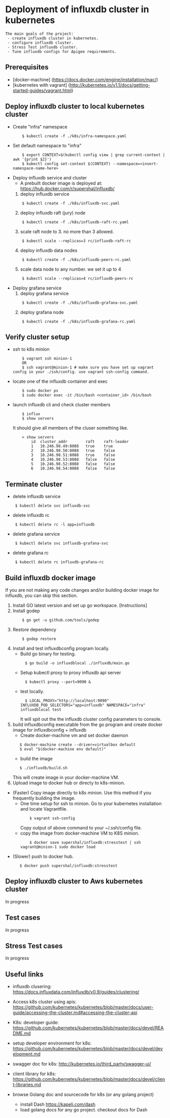 # Deployment of influxdb cluster in kubernetes

	The main goals of the project:
	 - create influxdb cluster in kubernetes.
	 - configure influxdb cluster.
	 - Stress Test influxdb cluster.
	 - Tune influxdb configs for Apigee requirements.

## Prerequisites
- [docker-machine] (https://docs.docker.com/engine/installation/mac/)
- [kubernetes with vagrant] (http://kubernetes.io/v1.1/docs/getting-started-guides/vagrant.html)

## Deploy influxdb cluster to local kubernetes cluster
- Create "infra" namespace
	```
		$ kubectl create -f ./k8s/infra-namespace.yaml
	```
- Set default namespace to "infra"
	```
		$ export CONTEXT=$(kubectl config view | grep current-context | awk '{print $2}')
		$ kubectl config set-context $(CONTEXT) --namespace=<insert-namespace-name-here>
	``` 
- Deploy influxdb service and cluster
	- A prebuilt docker image is deployed at: https://hub.docker.com/r/supershal/influxdb/
	1. deploy influxdb service
	```
		$ kubectl create -f ./k8s/influxdb-svc.yaml
	```
	2. deploy influxdb raft (jury) node
	```
		$ kubectl create -f ./k8s/influxdb-raft-rc.yaml
	```
	3. scale raft node to 3. no more than 3 allowed.
	```
		$ kubectl scale --replicas=3 rc/influxdb-raft-rc
	```
	4. deploy influxdb data nodes
	```
		$ kubectl create -f ./k8s/influxdb-peers-rc.yaml
	```
	5. scale data node to any number. we set it up to 4
	```
		$ kubectl scale --replicas=4 rc/influxdb-peers-rc
	```
- Deploy grafana service
	1. deploy grafana service
	```
		$ kubectl create -f ./k8s/influxdb-grafana-svc.yaml
	```
	2. deploy grafana node
	```
		$ kubectl create -f ./k8s/influxdb-grafana-rc.yaml
	```
	
## Verify cluster setup
- ssh to k8s minion
	```
		$ vagrant ssh minion-1
		OR
		$ ssh vagrant@minion-1 # make sure you have set up vagrant config in your ./ssh/config. use vagrant ssh-config command.
	```
- locate one of the influxdb container and exec
	```
		$ sudo docker ps
		$ sudo docker exec -it /bin/bash <container_id> /bin/bash
	```
- launch influxdb cli and check cluster members
	```
		$ influx
		$ show servers
	```
	It should give all members of the cluser something like.
	```
		> show servers
			id	cluster_addr		raft	raft-leader
			1	10.246.98.49:8088	true	true
			2	10.246.98.50:8088	true	false
			3	10.246.98.51:8088	true	false
			4	10.246.98.53:8088	false	false
			5	10.246.98.52:8088	false	false
			6	10.246.98.54:8088	false	false
	```

## Terminate cluster
- delete influxdb service
	```
	 $ kubectl delete svc influxdb-svc
	``` 
- delete influxdb rc
	```
 	 $ kubectl delete rc -l app=influxdb
	```
- delete grafana service
	```
	 $ kubectl delete svc influxdb-grafana-svc
	``` 
- delete grafana rc
	```
 	 $ kubectl delete rc influxdb-grafana-rc
	```

## Build influxdb docker image
If you are not making any code changes and/or building docker image for influxdb, you can skip this section.
1. Install GO latest version and set up go workspace. [Instructions]
2. Install godep
	```
		$ go get -u github.com/tools/godep
	```
3. Restore dependency
	```
		$ godep restore
	```
4. Install and test influxdbconfig program locally.
	- Build go binary for testing.
	  ```
		$ go build -o influxdblocal ./influxdb/main.go
      ```
    - Setup kubectl proxy to proxy influxdb api server
      ```
      	$ kubectl proxy --port=9090 &
      ```
    - test locally. 
      ```
      	$ LOCAL_PROXY="http://localhost:9090" INFLUXDB_POD_SELECTORS="app=influxdb" NAMESPACE="infra" influxdblocal test
      ```
      It will spit out the the influxdb cluster config parameters to console.
4. build influxdbconfig executable from the go program and create docker image for influxdbconfig + influxdb
	- Create docker-machine vm and set docker daemon
	 ```
	 	$ docker-machine create --driver=virtualbox default
	 	$ eval "$(docker-machine env default)"
	 ```
	- build the image
	 ```
		$ ./influxdb/build.sh
	 ```
	This will create image in your docker-machine VM.
5. Upload image to docker hub or directy to k8s-minion.
  - (Faster) Copy image directly to k8s minion. Use this method if you frequently building the image.
    * One time setup for ssh to minion.
    	Go to your kubernetes installation and locate Vagrantfile.
  		```
  			$ vagrant ssh-config
  		```
  		Copy output of above command to your ~/.ssh/config file.
    * copy the image from docker-machine VM to K8S minion.
    	```
    		$ docker save supershal/influxdb:stresstest | ssh vagrant@minion-1 sudo docker load
    	```
  - (Slower) push to docker hub. 
  	 ```
  	 	$ docker push supershal/influxdb:stresstest
  	 ```

## Deploy influxdb cluster to Aws kubernetes cluster
 In progress

## Test cases
 In progress

## Stress Test cases
 In progress

## Useful links

- influxdb clusering:
https://docs.influxdata.com/influxdb/v0.9/guides/clustering/

- Access k8s cluster using apis:
https://github.com/kubernetes/kubernetes/blob/master/docs/user-guide/accessing-the-cluster.md#accessing-the-cluster-api

- K8s: developer guide: 
https://github.com/kubernetes/kubernetes/blob/master/docs/devel/README.md

- setup developer environment for k8s:
https://github.com/kubernetes/kubernetes/blob/master/docs/devel/development.md

- swagger doc for k8s:
http://kubernetes.io/third_party/swagger-ui/

- client library for k8s:
https://github.com/kubernetes/kubernetes/blob/master/docs/devel/client-libraries.md

- browse Golang doc and sourcecode for k8s (or any golang project)
   * install Dash https://kapeli.com/dash 
   * load golang docs for any go project. checkout docs for Dash